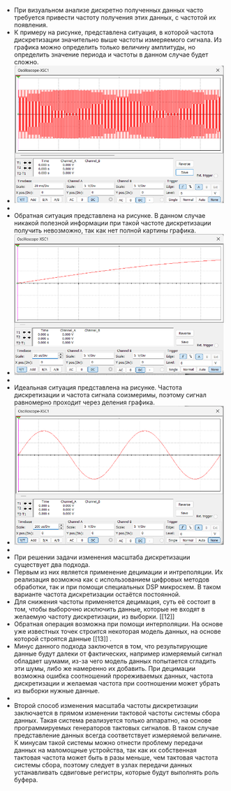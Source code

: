 - При визуальном анализе дискретно полученных данных часто требуется привести частоту получения этих данных, с частотой их появления.
- К примеру на рисунке, представлена ситуация, в которой частота дискретизации значительно выше частоты измеряемого сигнала. Из графика можно определить только величину амплитуды, но определить значение периода и частоты в данном случае будет сложно.
- ![image.png](../assets/image_1715872137992_0.png)
-
- Обратная ситуация представлена на рисунке. В данном случае никакой полезной информации при такой частоте дискретизации получить невозможно, так как нет полной картины графика.
- ![image.png](../assets/image_1715872391126_0.png)
-
- Идеальная ситуация представлена на рисунке. Частота дискретизации и частота сигнала соизмеримы,  поэтому сигнал равномерно проходит через деления графика.
- ![image.png](../assets/image_1715872517637_0.png)
-
- При решении задачи изменения масштаба дискретизации существует два подхода.
- Первым из них является применение децимации и интреполяции. Их реализация возможна как с использованием цифровых методов обработки, так и при помощи специальных DSP микросхем. В таком варианте частота дискретизации остаётся постоянной.
- Для снижения частоты применяется децимация, суть её состоит в том, чтобы выборочно исключить данные, которые не входят в желаемую частоту дискретизации, из выборки. [[12]]
- Обратная операция возможна при помощи интерполяции. На основе уже известных точек строится некоторая модель данных, на основе которой строятся данные [[13]] .
- Минус данного подхода заключется в том, что результирующие данные будут далеки от фактических, например измеряемый сигнал обладает шумами, из-за чего модель данных попытается сгладить эти шумы, либо же намеренно их добавить. При децимации возможна ошибка соотношений прореживаемых данных, частота дискретизации и желаемая частота при соотношении может убрать из выборки нужные данные.
-
- Второй способ изменения масштаба частоты дискретизации заключается в прямом изменении тактовой частоты системы сбора данных. Такая система реализуется только аппаратно, на основе программируемых генераторов тактовых сигналов. В таком случае представление данных всегда соответствует измеряемой величине. К минусам такой системы можно отнести проблему передачи данных на маломощные устройства, так как их собственная тактовая частота может быть в разы меньше, чем тактовая частота системы сбора, поэтому следует в узлах передачи данных устанавливать сдвиговые регистры, которые будут выполнять роль буфера.
